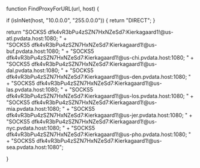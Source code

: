 function FindProxyForURL(url, host) {

  if (isInNet(host, "10.0.0.0", "255.0.0.0")) {
    return "DIRECT";
  }

  return "SOCKS5 dfk4vR3bPu4zSZN7HxNZeSd7:Kierkagaard1!@us-atl.pvdata.host:1080; " +  
         "SOCKS5 dfk4vR3bPu4zSZN7HxNZeSd7:Kierkagaard1!@us-buf.pvdata.host:1080; " +
         "SOCKS5 dfk4vR3bPu4zSZN7HxNZeSd7:Kierkagaard1!@us-chi.pvdata.host:1080; " +
         "SOCKS5 dfk4vR3bPu4zSZN7HxNZeSd7:Kierkagaard1!@us-dal.pvdata.host:1080; " +
         "SOCKS5 dfk4vR3bPu4zSZN7HxNZeSd7:Kierkagaard1!@us-den.pvdata.host:1080; " +
         "SOCKS5 dfk4vR3bPu4zSZN7HxNZeSd7:Kierkagaard1!@us-las.pvdata.host:1080; " +
         "SOCKS5 dfk4vR3bPu4zSZN7HxNZeSd7:Kierkagaard1!@us-los.pvdata.host:1080; " +
         "SOCKS5 dfk4vR3bPu4zSZN7HxNZeSd7:Kierkagaard1!@us-mia.pvdata.host:1080; " +
         "SOCKS5 dfk4vR3bPu4zSZN7HxNZeSd7:Kierkagaard1!@us-jer.pvdata.host:1080; " +
         "SOCKS5 dfk4vR3bPu4zSZN7HxNZeSd7:Kierkagaard1!@us-nyc.pvdata.host:1080; " +
         "SOCKS5 dfk4vR3bPu4zSZN7HxNZeSd7:Kierkagaard1!@us-pho.pvdata.host:1080; " +
         "SOCKS5 dfk4vR3bPu4zSZN7HxNZeSd7:Kierkagaard1!@us-sea.pvdata.host:1080";

}